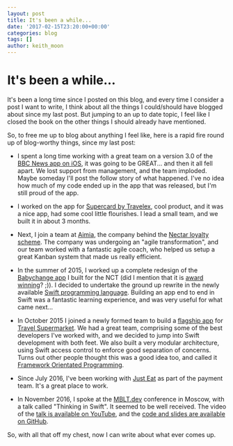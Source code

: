 ```yaml
---
layout: post
title: It's been a while...
date: '2017-02-15T23:20:00+00:00'
categories: blog
tags: []
author: keith_moon
---
```


# It's been a while...

It's been a long time since I posted on this blog, and every time I consider a post I want to write, I think about all the things I could/should have blogged about since my last post. But jumping to an up to date topic, I feel like I closed the book on the other things I should already have mentioned.

So, to free me up to blog about anything I feel like, here is a rapid fire round up of blog-worthy things, since my last post:

* I spent a long time working with a great team on a version 3.0 of the [BBC News app on iOS](https://itunes.apple.com/gb/app/bbc-news/id377382255?mt=8), it was going to be GREAT... and then it all fell apart. We lost support from management, and the team imploded. Maybe someday I'll post the follow story of what happened. I've no idea how much of my code ended up in the app that was released, but I'm still proud of the app.

* I worked on the app for [Supercard by Travelex](http://supercard.io), cool product, and it was a nice app, had some cool little flourishes. I lead a small team, and we built it in about 3 months.

* Next, I join a team at [Aimia](http://www.aimia.com), the company behind the [Nectar loyalty scheme](http://www.nectar.com). The company was undergoing an "agile transformation", and our team worked with a fantastic agile coach, who helped us setup a great Kanban system that made us really efficient.

* In the summer of 2015, I worked up a complete redesign of the [Babychange app](https://itunes.apple.com/gb/app/nct-babychange/id427067798?mt=8) I built for the NCT (did I mention that it is [award winning](./2011-11-25-nct-babychange-award-winning)? ;)). I decided to undertake the ground up rewrite in the newly available [Swift programming language](https://swift.org). Building an app end to end in Swift was a fantastic learning experience, and was very useful for what came next...

* In October 2015 I joined a newly formed team to build a [flagship app](https://itunes.apple.com/gb/app/travelsupermarket-cheap-holidays/id1076336923?mt=8) for [Travel Supermarket](https://www.travelsupermarket.com). We had a great team, comprising some of the best developers I've worked with, and we decided to jump into Swift development with both feet. We also built a very modular architecture, using Swift access control to enforce good separation of concerns. Turns out other people thought this was a good idea too, and called it [Framework Orientated Programming](https://christiantietze.de/posts/2017/01/oop-framework-oriented-programming).

* Since July 2016, I've been working with [Just Eat](https://www.just-eat.co.uk) as part of the payment team. It's a great place to work.

* In November 2016, I spoke at the [MBLT.dev](http://mbltdev.ru/en) conference in Moscow, with a talk called "Thinking in Swift". It seemed to be well received. The video of the [talk is available on YouTube](https://youtu.be/MNrvQ5tt8dU?list=PLufI-p7bsMuTsKqt5O51J5OsAm-sH9osH), and the [code and slides are available on GitHub](https://github.com/keefmoon/ThinkingInSwift).

So, with all that off my chest, now I can write about what ever comes up.
